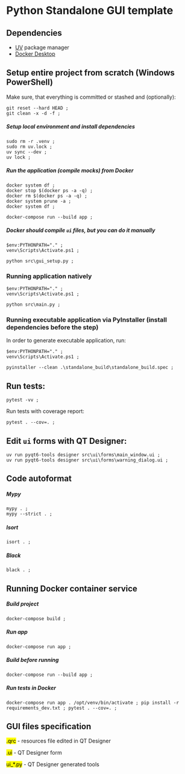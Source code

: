 # Python Standalone GUI template


## Dependencies

- [UV](https://github.com/astral-sh/uv) package manager
- [Docker Desktop](https://www.docker.com/products/docker-desktop)


## Setup entire project from scratch (Windows PowerShell)

Make sure, that everything is committed or stashed and (optionally):

```commandline
git reset --hard HEAD ; 
git clean -x -d -f ; 
```

##### Setup local environment and install dependencies

```commandline
sudo rm -r .venv ; 
sudo rm uv.lock ; 
uv sync --dev ; 
uv lock ; 
```

##### Run the application (compile mocks) from Docker

```commandline
docker system df ; 
docker stop $(docker ps -a -q) ; 
docker rm $(docker ps -a -q) ; 
docker system prune -a ; 
docker system df ; 

docker-compose run --build app ; 
```

##### Docker should compile ```ui``` files, but you can do it manually

```commandline
$env:PYTHONPATH="." ; 
venv\Scripts\Activate.ps1 ; 

python src\gui_setup.py ; 
```

### Running application natively

```commandline
$env:PYTHONPATH="." ; 
venv\Scripts\Activate.ps1 ; 

python src\main.py ; 
```

### Running executable application via PyInstaller (install dependencies before the step)

In order to generate executable application, run:
```commandline
$env:PYTHONPATH="." ; 
venv\Scripts\Activate.ps1 ; 

pyinstaller --clean .\standalone_build\standalone_build.spec ; 
```


## Run tests:

```commandline
pytest -vv ; 
```

Run tests with coverage report:

```commandline
pytest . --cov=. ; 
```


## Edit `ui` forms with QT Designer:

```commandline
uv run pyqt6-tools designer src\ui\forms\main_window.ui ;
uv run pyqt6-tools designer src\ui\forms\warning_dialog.ui ;
```


## Code autoformat

##### Mypy

```commandline
mypy . ; 
mypy --strict . ; 
```

##### Isort

```commandline
isort . ; 
```

##### Black

```commandline
black . ; 
```


## Running Docker container service

##### Build project
```commandline
docker-compose build ; 
```

##### Run app
```commandline
docker-compose run app ; 
```

##### Build before running
```commandline
docker-compose run --build app ; 
```

##### Run tests in Docker
```commandline
docker-compose run app . /opt/venv/bin/activate ; pip install -r requirements_dev.txt ; pytest . --cov=. ; 
```


## GUI files specification

<mark>.qrc</mark> - resources file edited in QT Designer

<mark>.ui</mark> - QT Designer form

<mark>ui_*.py</mark> - QT Designer generated tools
